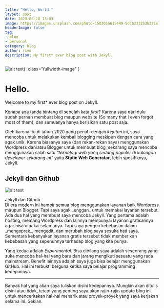```yaml
---
title: "Hello, World."
layout: post
date: 2020-06-18 13:03
image: https://images.unsplash.com/photo-1582056615449-5dcb2332b3b2?ixlib=rb-1.2.1&ixid=eyJhcHBfaWQiOjEyMDd9&auto=format&fit=crop&w=1350&q=80
headerImage: false
tag:
- blog
- personal
category: blog
author: rivo
description: My first* ever blog post with Jekyll
---
```

![alt text](https://images.unsplash.com/photo-1582056615449-5dcb2332b3b2?ixlib=rb-1.2.1&ixid=eyJhcHBfaWQiOjEyMDd9&auto=format&fit=crop&w=1350&q=80 "credit: Unsplash"){: class="fullwidth-image" }

# Hello.
Welcome to my first* ever blog post on Jekyll.

Kenapa ada tanda bintang di sebelah kata _first_? Karena saya dari dulu sudah pernah membuat blog maupun website (So many that I even forgot most of them), dan semuanya hanya berisikan satu post saja.

Oleh karena itu di tahun 2020 yang penuh dengan _kejutan_ ini, saya mencoba untuk melakukan kembali blogging meskipun dengan cara yang agak unik. Karena biasanya saya (dan rekan-rekan saya) menggunakan Wordpress dan/atau Blogger untuk membuat blog, sekarang saya mencoba menggunakan salah satu _"teknologi web yang sedang populer di kalangan developer sekarang ini"_ yaitu **Static Web Generator**, lebih spesifiknya, Jekyll.


## Jekyll dan Github
![alt text](https://miro.medium.com/max/900/1*Y5iApFEyOza8oqTjVGDoaQ.png "Jekyll dan Github")
<figcaption class="caption">Jekyll dan Github</figcaption>
Di era modern ini hampir semua blog menggunakan layanan baik Wordpress maupun Blogger. Tapi saya agak _enggan_ untuk memakai layanan tersebut. Ada dua hal yang membuat saya mencoba Jekyll. Yang pertama adalah hosting, memang Wordpress dan lainnya mempunyai layanan gratisannya agar bisa dipakai selamanya. Tapi saya pengen kebebasan dalam _mengoprek_, mengedit, dan merubah blog saya sesuka hati saya. Sementara kebanyakan layanan gratis tersebut tidak memberikan kebebasan yang sepenuhnya terhadap blog yang kita punya. 

Yang kedua adalah _Experimental_. Bisa dibilang saya adalah seseorang yang suka mencoba hal-hal yang baru dan jarang mengikuti sesuatu yang rada mainstream. Benefit lainnya adalah saya juga bisa belajar menggunakan GitHub. Hal ini terbukti berguna ketika saya belajar programming kedepannya.

------

Banyak hal yang akan saya tuliskan disini kedepannya. Mungkin akan ditulis disini atau tidak, tetapi yang penting saya akan rajin-rajin update blog ini untuk menceritakan hal-hal menarik atau proyek-proyek yang saya kerjakan selama ini. Sekian.
